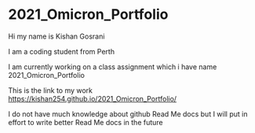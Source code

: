 # 2021_Omicron_Portfolio

Hi my name is Kishan Gosrani

I am a coding student from Perth

I am currently working on a class assignment which i have name 2021_Omicron_Portfolio

This is the link to my work https://kishan254.github.io/2021_Omicron_Portfolio/

I do not have much knowledge about github Read Me docs but I will put in effort to write better Read Me docs in the future
